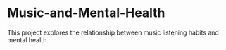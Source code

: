 # Music-and-Mental-Health
This project explores the relationship between music listening habits and mental health
